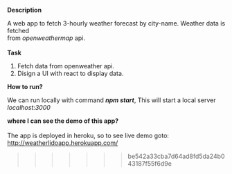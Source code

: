

**Description**

A web app to fetch 3-hourly weather forecast by city-name.  Weather data is fetched <br/>
from *openweathermap* api.<br/>
<br/>
**Task**

  1. Fetch data from openweather api.
  2. Disign a UI with react to display data. 



**How to run?**

  We can run locally with command ***npm start***, This will start a local server *localhost:3000*
  
  
 **where I can see the demo of this app?**<br/>
 <br/>
  The app is deployed in heroku, so to see live demo goto: http://weatherlidoapp.herokuapp.com/
  
>>>>>>> be542a33cba7d64ad8fd5da24b043187f55f6d9e
